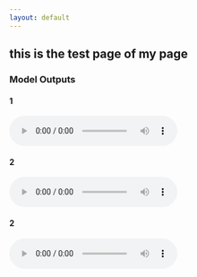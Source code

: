 ```yaml
---
layout: default
---
```


## this is the test page of my page
### Model Outputs
#### 1
<audio src="0.wav" controls preload></audio>
#### 2
<audio src="1.wav" controls preload></audio>
#### 2
<audio src="2.wav" controls preload></audio>

